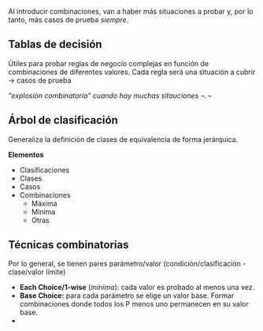 Al introducir combinaciones, van a haber más situaciones a probar y, por lo tanto, más casos de prueba *siempre*.

## Tablas de decisión
Útiles para probar reglas de negocio complejas en función de combinaciones de diferentes valores. 
Cada regla será una situación a cubrir → casos de prueba

*"explosión combinatoria" cuando hay muchas sitauciones ¬.¬*

## Árbol de clasificación
Generaliza la definición de clases de equivalencia de forma jerárquica.

**Elementos**
- Clasificaciones
- Clases
- Casos
- Combinaciones
	- Máxima
	- Mínima
	- Otras

## Técnicas combinatorias
Por lo general, se tienen pares parámetro/valor (condición/clasificación - clase/valor límite)

- **Each Choice/1-wise** (*mínima*): cada valor es probado al menos una vez.
- **Base Choice:** para cada parámetro se elige un valor base. Formar combinaciones donde todos los P menos uno permanecen en su valor base.
- 